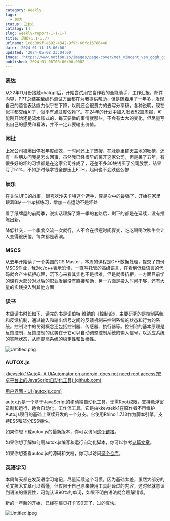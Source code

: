 ```yaml
---
category: Weekly
tags:
  - 总结
status: 已发布
catalog: []
slug: weekly-report-1-1-1-7
title: 周报(1.1-1.7)
urlname: 1c8c009f-e692-4342-9f9c-66fc13786446
date: '2024-01-11 18:06:00'
updated: '2024-05-08 23:04:00'
image: 'https://www.notion.so/images/page-cover/met_vincent_van_gogh_ginoux.jpg'
published: 2024-01-08T08:00:00.000Z
---
```


### 表达


从22年11月份接触chatgpt后，开始尝试用它当作我的全能助手，工作汇报，邮件内容，PPT总结甚至编码测试方面都在为我提供帮助，但是随着用了一年多，发现自己的语言表达能力似乎在下降，以前还会很费力的去写分享稿，各种说明，现在似乎都交给AI了，似乎有点过度依赖了。在24年的计划中加入发表52篇周报，可能刚开始还是流水账式的，每天要做的事情就那些，不会有太大的变化，但尽量写出自己的感受和看法，并不一定非要输出价值。


### 闲扯


上家公司被爆出停发年度绩效，一时间还上了热搜，在脉脉里铺天盖地的吐槽，还有一些朋友问我是怎么回事，虽然我已经很早的离开这家公司，但是呆了五年，有很多好的坏的习惯都是在这家公司养成了，还差不多30块钱买了公司股票，结果亏了51%，不如那时候拿钱全部压上ETH，起码也不会跌这么惨


### 娱乐


在关注UFC的战事，很喜欢沙夫卡特这个选手，算是次中的最强了，开始在家里跟着B站一个up猪练习，增加一点运动不是坏处


看了纸牌屋的前两季，说实话理解了第一季的套路后，剩下的都是在延续，没有推陈出新。


降低社交，一个季度交流一次就行，人不会在很短时间骤变，吃吃喝喝吹吹牛会让人变得很厌倦，每次都是表演。


### MSCS


从去年开始读了一个美国的CS Master，本周的课程是C++数据处理，提交了四份MSCS作业，我对c/c++表示恐惧，一直写托管的高级语言，在看到低级语言的代码就会产生抗拒心理，沉下心来看其实也不是很难，但是就很抗拒，一方面目前学的课程大部分对以后的职业发展没有直接帮助，另一方面是投入时间不够，还有大量的实践投入到其他方面


### 读书


本周读书时长如下，读完的书是诺伯特·维纳的《控制论》，主要研究的是控制系统和反馈机制，通过输入和输出信号之间的反馈机制来控制系统的状态和行为的系统。控制论中的关键概念还包括控制器、传感器、执行器等。控制论的基本原理是反馈控制，反馈控制的优势在于它可以自动调整控制系统的输入信号，以适应系统的实际状态，从而提高系统的稳定性和鲁棒性。


![Untitled.png](https://prod-files-secure.s3.us-west-2.amazonaws.com/5d24fe63-e567-4804-86f9-9fdc62e13082/4d744901-b410-4924-8554-36cce6e9aab7/Untitled.png?X-Amz-Algorithm=AWS4-HMAC-SHA256&X-Amz-Content-Sha256=UNSIGNED-PAYLOAD&X-Amz-Credential=ASIAZI2LB466UX57P3NT%2F20250331%2Fus-west-2%2Fs3%2Faws4_request&X-Amz-Date=20250331T053934Z&X-Amz-Expires=3600&X-Amz-Security-Token=IQoJb3JpZ2luX2VjEDUaCXVzLXdlc3QtMiJGMEQCIAQmF7spxd%2FQTdJeHbNxs50lMJvsLgFPR8fGk4uc5AYuAiBW%2BeTyXgPWgPe6z4J%2FyiFNa3rP8WktVHJ3r%2B84aYMc6iqIBAie%2F%2F%2F%2F%2F%2F%2F%2F%2F%2F8BEAAaDDYzNzQyMzE4MzgwNSIM4q5bcmcC3YLigumiKtwDqHGosRO2vLdHtLalRFNks9D%2FWjKfFso%2Bpl86bzlbGUi6M7ZCdq2ixi9CuHa%2BEyMC1agv%2Fh%2BMxceGABSNX7aOYoo6AdXDpAn3TsWGU%2B%2Bv0JFeI3pdO3VDGEndiORmfOAFBJPIQYaHhO%2FKYwpyuV7jMNtUyXbI4jlKvrheRi442bb5t7QjI6Z%2FKn23QmrN2114tvDu2OEhRXLAoaqI3W60QAh6KDmfSefoz3UeyOhzOV%2FD1vyp6iS4QC5l0IKDgzHq8viua0Q%2F1pJUA7DQZZLF1gpBUgjqzHOGsw5Sh4NcW%2FEmaMvXYtdRb%2FkLn9u04FDXC8OGMNbU4dCo9Mj%2BN3MtIoltx1RUtndret%2FrNYTajNYTFoJlI0LVYIEzoqRLB%2BHjX7biW6XsplQFiFMS1XWlejPdIBIsY9LeXZfC9b3Opq31VN%2FjCjyItzwObW5u7pWukus80G18Iwi3gjHJLXmCLam4qGajpthaM5EvscIV3UHt1hnp5xFFk74BpNnnkiDzkbSig0p1aoEpYiHl%2BpmxWkVKgZghgjf3VIk7EcOHPDIcwyBWFJM8M0eNykPo6Rq%2BShfqZQsMN%2BopoOwt0JoQDgfSHhv3rPJ7Fw9szSYG%2FPEVpInJxRAP2c8UIVgwnsmovwY6pgFvrLY%2F8%2FBdRWSWKZSF3i9Y703M5dwMCAeDb3UnlXE1C8rUOqDp8BUEfRsVi1H8NLgXGpa%2FF45TI8ZdP9FsIcMN4t7jleZBvfx9Z43k4oyDqIJIqf2e17ptoCZRIwOw50BWZ6MN5Cboo0PkEqEmGfeOfpBTpaJjdZU2G4z5dwQdm2DCHQijDbe8AQtHgYvi%2BJTR46nSIjOlDSsgr2pOcz10%2F8g1azFP&X-Amz-Signature=c69ea17b592488558b81444c950249d8ab899c344a28a35031d2beab7e0374f1&X-Amz-SignedHeaders=host&x-id=GetObject)


### AUTOX.js


[kkevsekk1/AutoX: A UiAutomator on android, does not need root access(安卓平台上的JavaScript自动化工具) (github.com)](https://github.com/kkevsekk1/AutoX)


[用户界面 - UI (autoxjs.com)](http://doc.autoxjs.com/#/ui)


autox.js是一个基于JavaScript的移动端自动化工具，无需Root权限，支持悬浮窗录制和运行，适合自动化、工作流工具。它是由kkevsekk1在原作者不再维护Auto.js项目的基础上继续开发的一个分支。它使用Rhino 1.7.13作为脚本引擎，支持ES5和部分ES6特性。


如果你想下载autox.js的最新版本，你可以访问[这个链接](https://github.com/kkevsekk1/AutoX/releases)。


如果你想了解如何用autox.js编写和运行自动化脚本，你可以参考[这篇文章](https://www.cnblogs.com/ghj1976/p/autoxjs.html)。


如果你想查看autox.js的源码和文档，你可以访问[这个仓库](https://github.com/kkevsekk1/AutoX)。


### 英语学习


本周每天都在发英语学习笔记，尽量延续这个习惯，因为基础太差，虽然大部分的英文技术文章可以看懂，但仅限于自己原来使用工具翻译过的内容，这时候就意识到语法的重要性，可能认识90%的单词，如果不明白语法就会理解错误。


新的一年新的开始，已经在扇贝打卡190天了，过的真快。


![Untitled.jpeg](https://prod-files-secure.s3.us-west-2.amazonaws.com/5d24fe63-e567-4804-86f9-9fdc62e13082/c04d3014-4bd3-4142-a613-19220f0a3512/Untitled.jpeg?X-Amz-Algorithm=AWS4-HMAC-SHA256&X-Amz-Content-Sha256=UNSIGNED-PAYLOAD&X-Amz-Credential=ASIAZI2LB466UX57P3NT%2F20250331%2Fus-west-2%2Fs3%2Faws4_request&X-Amz-Date=20250331T053934Z&X-Amz-Expires=3600&X-Amz-Security-Token=IQoJb3JpZ2luX2VjEDUaCXVzLXdlc3QtMiJGMEQCIAQmF7spxd%2FQTdJeHbNxs50lMJvsLgFPR8fGk4uc5AYuAiBW%2BeTyXgPWgPe6z4J%2FyiFNa3rP8WktVHJ3r%2B84aYMc6iqIBAie%2F%2F%2F%2F%2F%2F%2F%2F%2F%2F8BEAAaDDYzNzQyMzE4MzgwNSIM4q5bcmcC3YLigumiKtwDqHGosRO2vLdHtLalRFNks9D%2FWjKfFso%2Bpl86bzlbGUi6M7ZCdq2ixi9CuHa%2BEyMC1agv%2Fh%2BMxceGABSNX7aOYoo6AdXDpAn3TsWGU%2B%2Bv0JFeI3pdO3VDGEndiORmfOAFBJPIQYaHhO%2FKYwpyuV7jMNtUyXbI4jlKvrheRi442bb5t7QjI6Z%2FKn23QmrN2114tvDu2OEhRXLAoaqI3W60QAh6KDmfSefoz3UeyOhzOV%2FD1vyp6iS4QC5l0IKDgzHq8viua0Q%2F1pJUA7DQZZLF1gpBUgjqzHOGsw5Sh4NcW%2FEmaMvXYtdRb%2FkLn9u04FDXC8OGMNbU4dCo9Mj%2BN3MtIoltx1RUtndret%2FrNYTajNYTFoJlI0LVYIEzoqRLB%2BHjX7biW6XsplQFiFMS1XWlejPdIBIsY9LeXZfC9b3Opq31VN%2FjCjyItzwObW5u7pWukus80G18Iwi3gjHJLXmCLam4qGajpthaM5EvscIV3UHt1hnp5xFFk74BpNnnkiDzkbSig0p1aoEpYiHl%2BpmxWkVKgZghgjf3VIk7EcOHPDIcwyBWFJM8M0eNykPo6Rq%2BShfqZQsMN%2BopoOwt0JoQDgfSHhv3rPJ7Fw9szSYG%2FPEVpInJxRAP2c8UIVgwnsmovwY6pgFvrLY%2F8%2FBdRWSWKZSF3i9Y703M5dwMCAeDb3UnlXE1C8rUOqDp8BUEfRsVi1H8NLgXGpa%2FF45TI8ZdP9FsIcMN4t7jleZBvfx9Z43k4oyDqIJIqf2e17ptoCZRIwOw50BWZ6MN5Cboo0PkEqEmGfeOfpBTpaJjdZU2G4z5dwQdm2DCHQijDbe8AQtHgYvi%2BJTR46nSIjOlDSsgr2pOcz10%2F8g1azFP&X-Amz-Signature=69943c4a1ec9072eb857a44c365feaa8cbecb216f1ca98372ea3e35497f598db&X-Amz-SignedHeaders=host&x-id=GetObject)

